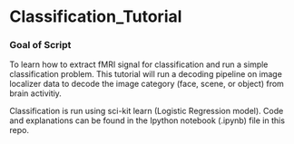 # Classification_Tutorial

### Goal of Script
To learn how to extract fMRI signal for classification and run a simple classification problem. This tutorial will run a decoding pipeline on image localizer data to decode the image category (face, scene, or object) from brain activitiy.

Classification is run using sci-kit learn (Logistic Regression model). Code and explanations can be found in the Ipython notebook (.ipynb) file in this repo. 
